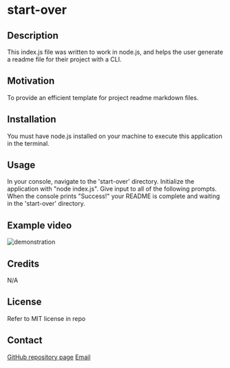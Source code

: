# start-over

## Description
This index.js file was written to work in node.js, and helps the user generate a readme file for their project with a CLI.

## Motivation
To provide an efficient template for project readme markdown files.

## Installation
You must have node.js installed on your machine to execute this application in the terminal.

## Usage
In your console, navigate to the 'start-over' directory. Initialize the application with "node index.js". Give input to all of the following prompts. When the console prints "Success!" your README is complete and waiting in the 'start-over' directory.

## Example video
![demonstration](./assets/Module%209%20HW%20demonstration.gif)

## Credits
N/A

## License
Refer to MIT license in repo

## Contact
[GitHub repository page](https://github.com/dberry38/start-over)
[Email](davidberry38@gmail.com)